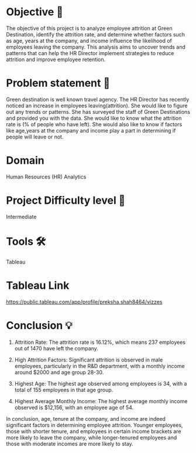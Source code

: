 # Objective 🎯

The objective of this project is to analyze employee attrition at Green Destination, identify the attrition rate, and determine whether factors such as age, years at the company, and income influence the likelihood of employees leaving the company. This analysis aims to uncover trends and patterns that can help the HR Director implement strategies to reduce attrition and improve employee retention.

# Problem statement 📜

Green destination is well known travel agency. The HR Director has recently noticed an increase in employees leaving(attrition). She would like to figure out any trends or patterns.
She has surveyed the staff of Green Destinations and provided you with the data.
She would like to know what the attrition rate is (% of people who have left).
She would also like to know if factors like age,years at the company and income play a part in determining if people will leave or not.

# Domain 
Human Resources (HR) Analytics

# Project Difficulty level 🥇
Intermediate

# Tools 🛠
Tableau

# Tableau Link
https://public.tableau.com/app/profile/preksha.shah8464/vizzes

# Conclusion 💡
1. Attrition Rate: The attrition rate is 16.12%, which means 237 employees out of 1470 have left the company.

2. High Attrition Factors: Significant attrition is observed in male employees, particularly in the R&D department, with a monthly income around $2000 and age group 28-30.

3. Highest Age: The highest age observed among employees is 34, with a total of 155 employees in that age group.

4. Highest Average Monthly Income: The highest average monthly income observed is $12,156, with an employee age of 54.

In conclusion, age, tenure at the company, and income are indeed significant factors in determining employee attrition. Younger employees,
those with shorter tenure, and employees in certain income brackets are more likely to leave the company, while longer-tenured employees and
those with moderate incomes are more likely to stay.

